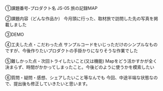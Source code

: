 ①課題番号-プロダクト名
JS-05 旅の記録MAP

②課題内容（どんな作品か）
今月頭に行った、取材旅で訪問した先の写真を掲載しました

③DEMO

④工夫した点・こだわった点
サンプルコードをいじっただけのシンプルなものですが、今後作りたいプロダクトの手掛かりになりそうな作業でした

⑤難しかった点・次回トライしたいこと(又は機能)
Mapをどう活かすかが全く決まらず、時間がかかってしまったこと。今後どのように使うかを模索したい

⑥質問・疑問・感想、シェアしたいこと等なんでも
今回、中途半端な状態なので、提出後も修正していきたいと思います。
